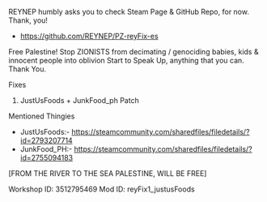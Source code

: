 REYNEP humbly asks you to check Steam Page & GitHub Repo, for now. Thank, you!
- https://github.com/REYNEP/PZ-reyFix-es

Free Palestine!
Stop ZIONISTS from decimating / genociding babies, kids & innocent people into oblivion
Start to Speak Up, anything that you can.
Thank You.

Fixes
1. JustUsFoods + JunkFood_ph Patch

Mentioned Thingies
- JustUsFoods:- https://steamcommunity.com/sharedfiles/filedetails/?id=2793207714
- JunkFood_PH:- https://steamcommunity.com/sharedfiles/filedetails/?id=2755094183

[FROM THE RIVER TO THE SEA
PALESTINE, WILL BE FREE]

Workshop ID: 3512795469
Mod ID: reyFix1_justusFoods